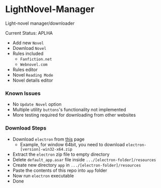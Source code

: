 # LightNovel-Manager
Light-novel manager/downloader

Current Status: APLHA

- Add new `Novel`
- Download `Novel`
- Rules included
  - `Fanfiction.net`
  - `Webnovel.com`
- Rules editor
- Novel `Reading Mode`
- Novel details editor

### Known Issues

- No `Update Novel` option
- Multiple utility `buttons`'s functionality not implemented
- More testing required for downloading from other websites

### Download Steps

- Download `electron` from [this](https://github.com/electron/electron/releases) page
    - Example, for window 64bit, you need to download `electron-[version]-win32-x64.zip`
- Extract the `electron` zip file to empty directory
- Delete `default_app.asar` file inside `.../[electron-folder]/resources`
- Create new directory `app` in `.../[electron-folder]/resources`
- Paste the contents of this repo into `app` folder
- Now run `electron` executable
- Done